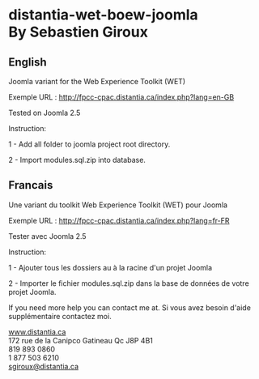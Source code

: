distantia-wet-boew-joomla <br>By Sebastien Giroux
=========================



English
--------------------------------------------------------------------

Joomla variant for the Web Experience Toolkit (WET)

Exemple URL : http://fpcc-cpac.distantia.ca/index.php?lang=en-GB

Tested on Joomla 2.5



Instruction:

1 - Add all folder to joomla project root directory.

2 - Import modules.sql.zip into database.



Francais
--------------------------------------------------------------------

Une variant du toolkit Web Experience Toolkit (WET) pour Joomla 

Exemple URL : http://fpcc-cpac.distantia.ca/index.php?lang=fr-FR

Tester avec Joomla 2.5



Instruction:

1 - Ajouter tous les dossiers au à la racine d'un projet Joomla

2 - Importer le fichier modules.sql.zip dans la base de données de votre projet Joomla.


If you need more help you can contact me at.
Si vous avez besoin d'aide supplémentaire contactez moi.

www.distantia.ca<br>
172 rue de la Canipco Gatineau Qc J8P 4B1    
819 893 0860    
1 877 503 6210    
sgiroux@distantia.ca
